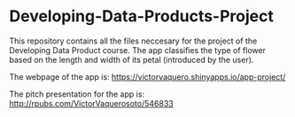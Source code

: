 # Developing-Data-Products-Project

This repository contains all the files neccesary for the project of the Developing Data Product course. The app classifies the type of flower based on the length and width of its petal (introduced by the user).

The webpage of the app is: https://victorvaquero.shinyapps.io/app-project/

The pitch presentation for the app is: http://rpubs.com/VictorVaquerosoto/546833

